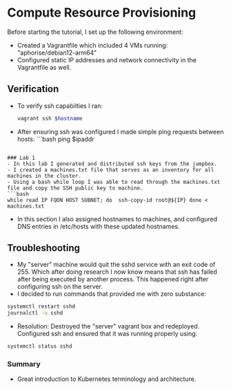 # Compute Resource Provisioning
Before starting the tutorial, I set up the following environment:

- Created a Vagrantfile which included 4 VMs running: "aphorise/debian12-arm64"
- Configured static IP addresses and network connectivity in the Vagrantfile as well. 

## Verification
- To verify ssh capabilties I ran:
    ```bash
    vagrant ssh $hostname
    ```
- After ensuring ssh was configured I made simple ping requests between hosts:  ```bash
ping $ipaddr
```

### Lab 1 
- In this lab I generated and distributed ssh keys from the jumpbox. 
- I created a machines.txt file that serves as an inventory for all machines in the cluster. 
- Using a bash while loop I was able to read through the machines.txt file and copy the SSH public key to machine. 
```bash 
while read IP FQDN HOST SUBNET; do  ssh-copy-id root@${IP} done < machines.txt
```
- In this section I also assigned hostnames to machines, and configured DNS entries in /etc/hosts with these updated hostnames. 

## Troubleshooting
- My "server" machine would quit the sshd service with an exit code of 255. Which after doing research I now know means that ssh has failed after being executed by another process. This happened right after configuring ssh on the server.
- I decided to run commands that provided me with zero substance:
```bash
systemctl restart sshd
journalctl -u sshd
``` 
- Resolution: Destroyed the "server" vagrant box and redeployed. Configured ssh and ensured that it was running properly using: 
```bash
systemctl status sshd
```



### Summary
- Great introduction to Kubernetes terminology and architecture.



